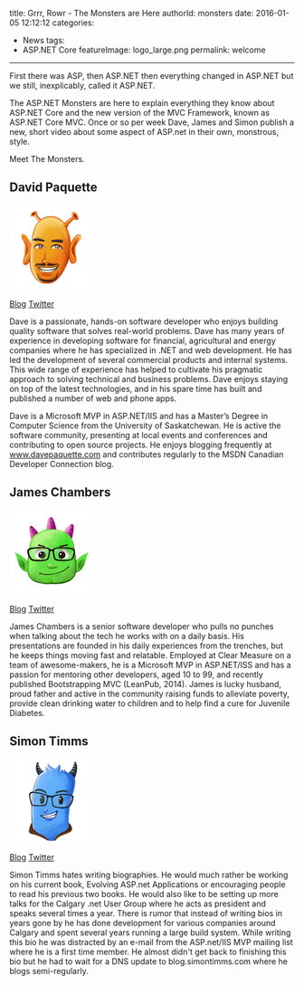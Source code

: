 title: Grrr, Rowr - The Monsters are Here
authorId: monsters
date: 2016-01-05 12:12:12
categories:
  - News
tags:
  - ASP.NET Core
featureImage: logo_large.png
permalink: welcome
---
First there was ASP, then ASP.NET then everything changed in ASP.NET but we still, inexplicably, called it ASP.NET. 

The ASP.NET Monsters are here to explain everything they know about ASP.NET Core and the new version of the MVC Framework, known as ASP.NET Core MVC. Once or so per week Dave, James and Simon publish a new, short video about some aspect of ASP.net in their own, monstrous, style.

Meet The Monsters.

<!-- more -->

## David Paquette

<img src="/images/thumb_dave.png" class="thumb-right" />

[Blog](http://davepaquette.com) [Twitter](https://twitter.com/Dave_Paquette)

Dave is a passionate, hands-on software developer who enjoys building quality software that solves real-world problems. Dave has many years of experience in developing software for financial, agricultural and energy companies where he has specialized in .NET and web development. He has led the development of several commercial products and internal systems. This wide range of experience has helped to cultivate his pragmatic approach to solving technical and business problems. Dave enjoys staying on top of the latest technologies, and in his spare time has built and published a number of web and phone apps.

Dave is a Microsoft MVP in ASP.NET/IIS and has a Master’s Degree in Computer Science from the University of Saskatchewan. He is active the software community, presenting at local events and conferences and contributing to open source projects. He enjoys blogging frequently at www.davepaquette.com and contributes regularly to the MSDN Canadian Developer Connection blog.

## James Chambers

<img src="/images/thumb_james.png" class="thumb-right" />

[Blog](http://jameschambers.com) [Twitter](https://twitter.com/CanadianJames)

James Chambers is a senior software developer who pulls no punches when talking about the tech he works with on a daily basis. His presentations are founded in his daily experiences from the trenches, but he keeps things moving fast and relatable. Employed at Clear Measure on a team of awesome-makers, he is a Microsoft MVP in ASP.NET/ISS and has a passion for mentoring other developers, aged 10 to 99, and recently published Bootstrapping MVC (LeanPub, 2014). James is lucky husband, proud father and active in the community raising funds to alleviate poverty, provide clean drinking water to children and to help find a cure for Juvenile Diabetes.

## Simon Timms

<img src="/images/thumb_simon.png" class="thumb-right" />

[Blog](http://simontimms.com) [Twitter](https://twitter.com/stimms)

Simon Timms hates writing biographies. He would much rather be working on his current book, Evolving ASP.net Applications or encouraging people to read his previous two books. He would also like to be setting up more talks for the Calgary .net User Group where he acts as president and speaks several times a year. There is rumor that instead of writing bios in years gone by he has done development for various companies around Calgary and spent several years running a large build system. While writing this bio he was distracted by an e-mail from the ASP.net/IIS MVP mailing list where he is a first time member. He almost didn't get back to finishing this bio but he had to wait for a DNS update to blog.simontimms.com where he blogs semi-regularly.



